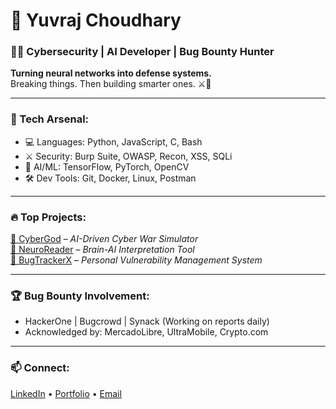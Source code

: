 # 🧠 Yuvraj Choudhary

### 👨‍💻 Cybersecurity | AI Developer | Bug Bounty Hunter  
**Turning neural networks into defense systems.**  
Breaking things. Then building smarter ones. ⚔️🤖

---

### 🧰 Tech Arsenal:
- 💻 Languages: Python, JavaScript, C, Bash
- ⚔️ Security: Burp Suite, OWASP, Recon, XSS, SQLi
- 🧠 AI/ML: TensorFlow, PyTorch, OpenCV
- 🛠️ Dev Tools: Git, Docker, Linux, Postman

---

### 🔥 Top Projects:
[🔗 CyberGod](https://github.com/yuvrajhash/CyberGod) – *AI-Driven Cyber War Simulator*  
[🔗 NeuroReader](https://github.com/yuvrajhash/NeuroReader) – *Brain-AI Interpretation Tool*  
[🔗 BugTrackerX](#) – *Personal Vulnerability Management System*

---

### 🏆 Bug Bounty Involvement:
- HackerOne | Bugcrowd | Synack (Working on reports daily)
- Acknowledged by: MercadoLibre, UltraMobile, Crypto.com

---

### 📫 Connect:
[LinkedIn](https://www.linkedin.com/in/yuvchoudhary2630) • [Portfolio](#) • [Email](mailto:yuvrajhash@gmail.com)
